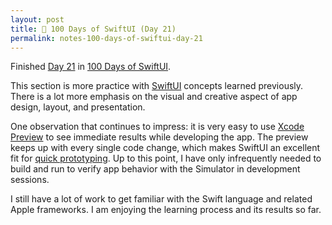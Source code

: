 ```yaml
---
layout: post
title: 📔 100 Days of SwiftUI (Day 21)
permalink: notes-100-days-of-swiftui-day-21
---
```


Finished [Day 21](https://www.hackingwithswift.com/100/swiftui/21) in [100 Days of SwiftUI](https://www.hackingwithswift.com/100/swiftui).

This section is more practice with [SwiftUI](https://developer.apple.com/documentation/swiftui) concepts learned previously. There is a lot more emphasis on the visual and creative aspect of app design, layout, and presentation.

One observation that continues to impress: it is very easy to use [Xcode Preview](https://developer.apple.com/documentation/SwiftUI/Previews-in-Xcode) to see immediate results while developing the app. The preview keeps up with every single code change, which makes SwiftUI an excellent fit for [quick prototyping](https://en.wikipedia.org/wiki/Software_prototyping). Up to this point, I have only infrequently needed to build and run to verify app behavior with the Simulator in development sessions.

I still have a lot of work to get familiar with the Swift language and related Apple frameworks. I am enjoying the learning process and its results so far.
